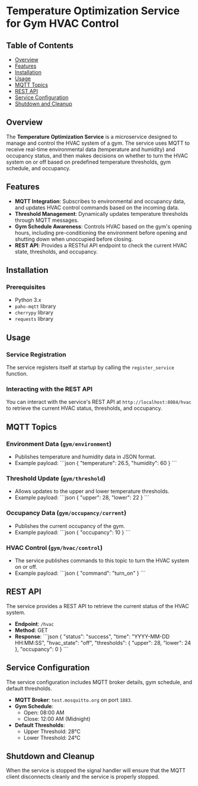 # Temperature Optimization Service for Gym HVAC Control

## Table of Contents
- [Overview](#overview)
- [Features](#features)
- [Installation](#installation)
- [Usage](#usage)
- [MQTT Topics](#mqtt-topics)
- [REST API](#rest-api)
- [Service Configuration](#service-configuration)
- [Shutdown and Cleanup](#shutdown-and-cleanup)

## Overview
The **Temperature Optimization Service** is a microservice designed to manage and control the HVAC system of a gym. The service uses MQTT to receive real-time environmental data (temperature and humidity) and occupancy status, and then makes decisions on whether to turn the HVAC system on or off based on predefined temperature thresholds, gym schedule, and occupancy.

## Features
- **MQTT Integration**: Subscribes to environmental and occupancy data, and updates HVAC control commands based on the incoming data.
- **Threshold Management**: Dynamically updates temperature thresholds through MQTT messages.
- **Gym Schedule Awareness**: Controls HVAC based on the gym's opening hours, including pre-conditioning the environment before opening and shutting down when unoccupied before closing.
- **REST API**: Provides a RESTful API endpoint to check the current HVAC state, thresholds, and occupancy.

## Installation

### Prerequisites
- Python 3.x
- `paho-mqtt` library
- `cherrypy` library
- `requests` library

## Usage

### Service Registration
The service registers itself at startup by calling the `register_service` function.

### Interacting with the REST API
You can interact with the service's REST API at `http://localhost:8084/hvac` to retrieve the current HVAC status, thresholds, and occupancy.

## MQTT Topics

### Environment Data (`gym/environment`)
- Publishes temperature and humidity data in JSON format.
- Example payload:
  \```json
  {
    "temperature": 26.5,
    "humidity": 60
  }
  \```

### Threshold Update (`gym/threshold`)
- Allows updates to the upper and lower temperature thresholds.
- Example payload:
  \```json
  {
    "upper": 28,
    "lower": 22
  }
  \```

### Occupancy Data (`gym/occupancy/current`)
- Publishes the current occupancy of the gym.
- Example payload:
  \```json
  {
    "occupancy": 10
  }
  \```

### HVAC Control (`gym/hvac/control`)
- The service publishes commands to this topic to turn the HVAC system on or off.
- Example payload:
  \```json
  {
    "command": "turn_on"
  }
  \```

## REST API
The service provides a REST API to retrieve the current status of the HVAC system.

- **Endpoint**: `/hvac`
- **Method**: GET
- **Response**:
  \```json
  {
    "status": "success",
    "time": "YYYY-MM-DD HH:MM:SS",
    "hvac_state": "off",
    "thresholds": {
      "upper": 28,
      "lower": 24
    },
    "occupancy": 0
  }
  \```

## Service Configuration
The service configuration includes MQTT broker details, gym schedule, and default thresholds.

- **MQTT Broker**: `test.mosquitto.org` on port `1883`.
- **Gym Schedule**: 
  - Open: 08:00 AM
  - Close: 12:00 AM (Midnight)
- **Default Thresholds**:
  - Upper Threshold: 28°C
  - Lower Threshold: 24°C

## Shutdown and Cleanup
When the service is stopped the signal handler will ensure that the MQTT client disconnects cleanly and the service is properly stopped.

